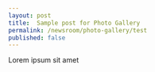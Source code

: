 ```yaml
---
layout: post
title:  Sample post for Photo Gallery
permalink: /newsroom/photo-gallery/test
published: false
---
```

Lorem ipsum sit amet
